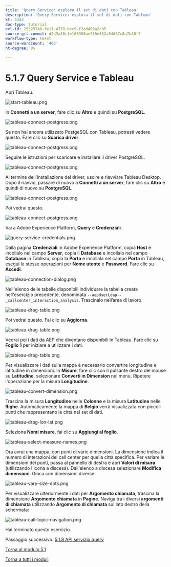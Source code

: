 ```yaml
---
title: 'Query Service: esplora il set di dati con Tableau'
description: 'Query Service: esplora il set di dati con Tableau'
kt: 5342
doc-type: tutorial
exl-id: 29525740-fe1f-4770-bcc9-f2ad499a2cb5
source-git-commit: d9d9a38c1e160950ae755e352a54667c8a7b30f7
workflow-type: tm+mt
source-wordcount: '402'
ht-degree: 0%

---
```


# 5.1.7 Query Service e Tableau

Apri Tableau.

![start-tableau.png](./images/starttableau.png)

In **Connetti a un server**, fare clic su **Altro** e quindi su **PostgreSQL**.

![tableau-connect-postgress.png](./images/tableauconnectpostgress.png)

Se non hai ancora utilizzato PostgeSQL con Tableau, potresti vedere questo. Fare clic su **Scarica driver**.

![tableau-connect-postgress.png](./images/tableauconnectpostgress1.png)

Seguire le istruzioni per scaricare e installare il driver PostgreSQL.

![tableau-connect-postgress.png](./images/tableauconnectpostgress2.png)

Al termine dell&#39;installazione del driver, uscire e riavviare Tableau Desktop. Dopo il riavvio, passare di nuovo a **Connetti a un server**, fare clic su **Altro** e quindi di nuovo su **PostgreSQL**.

![tableau-connect-postgress.png](./images/tableauconnectpostgress.png)

Poi vedrai questo.

![tableau-connect-postgress.png](./images/tableauconnectpostgress3.png)

Vai a Adobe Experience Platform, **Query** e **Credenziali**.

![query-service-credentials.png](./images/queryservicecredentials.png)

Dalla pagina **Credenziali** in Adobe Experience Platform, copia **Host** e incollalo nel campo **Server**, copia il **Database** e incollalo nel campo **Database** in Tableau, copia la **Porta** e incollala nel campo **Porta** in Tableau, esegui le stesse operazioni per **Nome utente** e **Password**. Fare clic su **Accedi**.

![tableau-connection-dialog.png](./images/tableauconnectiondialog.png)

Nell&#39;elenco delle tabelle disponibili individuare la tabella creata nell&#39;esercizio precedente, denominata `--aepUserLdap--_callcenter_interaction_analysis`. Trascinalo nell’area di lavoro.

![tableau-drag-table.png](./images/tableaudragtable.png)

Poi vedrai questo. Fai clic su **Aggiorna**.

![tableau-drag-table.png](./images/tableaudragtable1.png)

Vedrai poi i dati da AEP che diventano disponibili in Tableau. Fare clic su **Foglio 1** per iniziare a utilizzare i dati.

![tableau-drag-table.png](./images/tableaudragtable2.png)

Per visualizzare i dati sulla mappa è necessario convertire longitudine e latitudine in dimensioni. In **Misure**, fare clic con il pulsante destro del mouse su **Latitudine**, selezionare **Converti in Dimension** nel menu. Ripetere l&#39;operazione per la misura **Longitudine**.

![tableau-convert-dimension.png](./images/tableauconvertdimension.png)

Trascina la misura **Longitudine** nelle **Colonne** e la misura **Latitudine** nelle **Righe**. Automaticamente la mappa di **Belgio** verrà visualizzata con piccoli punti che rappresentano le città nel set di dati.

![tableau-drag-lon-lat.png](./images/tableaudraglonlat.png)

Seleziona **Nomi misure**, fai clic su **Aggiungi al foglio**.

![tableau-select-measure-names.png](./images/selectmeasurenames.png)

Ora avrai una mappa, con punti di varie dimensioni. La dimensione indica il numero di interazioni del call center per quella città specifica. Per variare le dimensioni dei punti, passa al pannello di destra e apri **Valori di misura** (utilizzando l&#39;icona a discesa). Dall&#39;elenco a discesa selezionare **Modifica dimensioni**. Gioca con dimensioni diverse.

![tableau-vary-size-dots.png](./images/tableauvarysizedots.png)

Per visualizzare ulteriormente i dati per **Argomento chiamata**, trascina la dimensione **Argomento chiamata** in **Pagine**. Naviga tra i diversi **argomenti di chiamata** utilizzando **Argomento di chiamata** sul lato destro della schermata:

![tableau-call-topic-navigation.png](./images/tableaucalltopicnavigation.png)

Hai terminato questo esercizio.

Passaggio successivo: [5.1.8 API servizio query](./ex8.md)

[Torna al modulo 5.1](./query-service.md)

[Torna a tutti i moduli](../../../overview.md)
